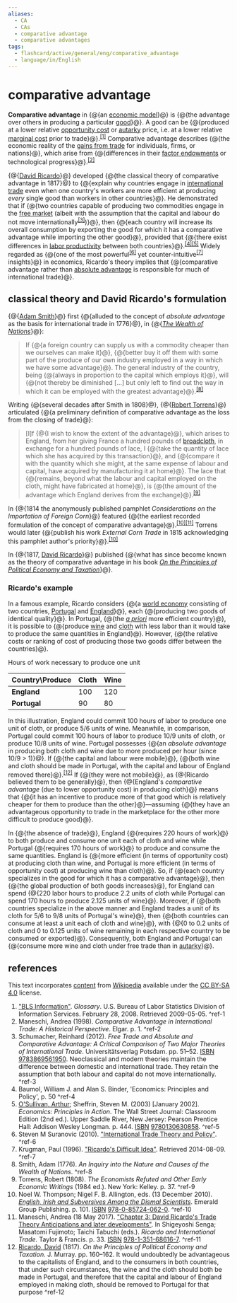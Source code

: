 ```yaml
---
aliases:
  - CA
  - CAs
  - comparative advantage
  - comparative advantages
tags:
  - flashcard/active/general/eng/comparative_advantage
  - language/in/English
---
```


# comparative advantage

__Comparative advantage__ in {@{an [economic model](economic%20model.md)}@} is {@{the advantage over others in producing a particular [good](goods.md)}@}. A good can be {@{produced at a lower relative [opportunity cost](opportunity%20cost.md) or [autarky](autarky.md) price, i.e. at a lower relative [marginal cost](marginal%20cost.md) prior to trade}@}.<sup>[\[1\]](#^ref-1)</sup> Comparative advantage describes {@{the economic reality of the [gains from trade](gains%20from%20trade.md) for individuals, firms, or nations}@}, which arise from {@{differences in their [factor endowments](factor%20endowment.md) or technological progress}@}.<sup>[\[2\]](#^ref-2)</sup> <!--SR:!2025-10-22,301,330!2025-09-15,272,330!2025-07-24,229,330!2025-09-30,283,330!2025-09-09,266,330-->

{@{[David Ricardo](David%20Ricardo.md)}@} developed {@{the classical theory of comparative advantage in 1817}@} to {@{explain why countries engage in [international trade](international%20trade.md) even when one country's workers are more efficient at producing _every_ single good than workers in other countries}@}. He demonstrated that if {@{two countries capable of producing two commodities engage in the [free market](free%20market.md) (albeit with the assumption that the capital and labour do not move internationally<sup>[\[3\]](#^ref-3)</sup>)}@}, then {@{each country will increase its overall consumption by exporting the good for which it has a comparative advantage while importing the other good}@}, provided that {@{there exist differences in [labor productivity](workforce%20productivity.md) between both countries}@}.<sup>[\[4\]](#^ref-4)</sup><sup>[\[5\]](#^ref-5)</sup> Widely regarded as {@{one of the most powerful<sup>[\[6\]](#^ref-6)</sup> yet counter-intuitive<sup>[\[7\]](#^ref-7)</sup> insights}@} in economics, Ricardo's theory implies that {@{comparative advantage rather than [absolute advantage](absolute%20advantage.md) is responsible for much of international trade}@}. <!--SR:!2025-08-18,250,330!2025-07-09,181,270!2025-07-16,207,310!2025-01-28,82,270!2025-02-11,99,290!2025-07-13,204,310!2025-06-23,188,310!2025-10-22,301,330-->

## classical theory and David Ricardo's formulation

{@{[Adam Smith](Adam%20Smith.md)}@} first {@{alluded to the concept of _absolute advantage_ as the basis for international trade in 1776}@}, in {@{_[The Wealth of Nations](The%20Wealth%20of%20Nations.md)_}@}: <!--SR:!2025-10-01,284,330!2025-02-02,75,250!2025-04-25,158,310-->

> If {@{a foreign country can supply us with a commodity cheaper than we ourselves can make it}@}, {@{better buy it off them with some part of the produce of our own industry employed in a way in which we have some advantage}@}. The general industry of the country, being {@{always in proportion to the capital which employs it}@}, will {@{not thereby be diminished [...] but only left to find out the way in which it can be employed with the greatest advantage}@}.<sup>[\[8\]](#^ref-8)</sup> <!--SR:!2025-02-24,109,290!2025-05-10,154,290!2025-08-15,247,330!2025-07-14,205,310-->

Writing {@{several decades after Smith in 1808}@}, {@{[Robert Torrens](Robert%20Torrens%20(economist).md)}@} articulated {@{a preliminary definition of comparative advantage as the loss from the closing of trade}@}: <!--SR:!2025-04-29,146,290!2025-07-10,215,310!2025-04-04,131,290-->

> [I]f {@{I wish to know the extent of the advantage}@}, which arises to England, from her giving France a hundred pounds of [broadcloth](broadcloth.md), in exchange for a hundred pounds of lace, I {@{take the quantity of lace which she has acquired by this transaction}@}, and {@{compare it with the quantity which she might, at the same expense of labour and capital, have acquired by manufacturing it at home}@}. The lace that {@{remains, beyond what the labour and capital employed on the cloth, might have fabricated at home}@}, is {@{the amount of the advantage which England derives from the exchange}@}.<sup>[\[9\]](#^ref-9)</sup> <!--SR:!2025-08-14,246,330!2025-08-19,251,330!2025-01-11,76,290!2025-07-09,214,310!2025-08-19,251,330-->

In {@{1814 the anonymously published pamphlet _Considerations on the Importation of Foreign Corn_}@} featured {@{the earliest recorded formulation of the concept of comparative advantage}@}.<sup>[\[10\]](#^ref-10)</sup><sup>[\[11\]](#^ref-11)</sup> Torrens would later {@{publish his work _External Corn Trade_ in 1815 acknowledging this pamphlet author's priority}@}.<sup>[\[10\]](#^ref-10)</sup> <!--SR:!2025-03-07,110,290!2025-06-24,189,310!2025-07-22,227,330-->

In {@{1817, [David Ricardo](David%20Ricardo.md)}@} published {@{what has since become known as the theory of comparative advantage in his book _[On the Principles of Political Economy and Taxation](On%20the%20Principles%20of%20Political%20Economy%20and%20Taxation.md)_}@}. <!--SR:!2025-01-31,84,270!2025-09-12,269,330-->

### Ricardo's example

In a famous example, Ricardo considers {@{a [world economy](world%20economy.md) consisting of two countries, [Portugal](portugal.md) and [England](england.md)}@}, each {@{producing two goods of identical quality}@}. In Portugal, {@{the _[a priori](a%20priori%20and%20a%20posteriori.md)_ more efficient country}@}, it is possible to {@{produce [wine](wine.md) and [cloth](textile.md#cloth) with less labor than it would take to produce the same quantities in England}@}. However, {@{the relative costs or ranking of cost of producing those two goods differ between the countries}@}. <!--SR:!2025-07-23,228,330!2025-08-14,246,330!2025-07-25,230,330!2025-07-31,218,310!2025-04-28,145,290-->

Hours of work necessary to produce one unit

| __Country\Produce__ | __Cloth__ | __Wine__ |
| ------------------- | --------- | -------- |
| __England__         | 100       | 120      |
| __Portugal__        | 90        | 80       |

In this illustration, England could commit 100 hours of labor to produce one unit of cloth, or produce ⁠5/6⁠ units of wine. Meanwhile, in comparison, Portugal could commit 100 hours of labor to produce ⁠10/9⁠ units of cloth, or produce ⁠10/8⁠ units of wine. Portugal possesses {@{an _absolute advantage_ in producing both cloth and wine due to more produced per hour (since ⁠10/9⁠ > 1)}@}. If {@{the capital and labour were mobile}@}, {@{both wine and cloth should be made in Portugal, with the capital and labour of England removed there}@}.<sup>[\[12\]](#^ref-12)</sup> If {@{they were not mobile}@}, as {@{Ricardo believed them to be generally}@}, then {@{England's _comparative advantage_ (due to lower opportunity cost) in producing cloth}@} means that {@{it has an incentive to produce more of that good which is relatively cheaper for them to produce than the other}@}—assuming {@{they have an advantageous opportunity to trade in the marketplace for the other more difficult to produce good}@}. <!--SR:!2025-09-14,271,330!2025-07-30,217,310!2025-07-21,226,330!2025-10-21,300,330!2025-07-15,206,310!2025-07-25,230,330!2025-06-30,195,310!2025-06-25,190,310-->

In {@{the absence of trade}@}, England {@{requires 220 hours of work}@} to both produce and consume one unit each of cloth and wine while Portugal {@{requires 170 hours of work}@} to produce and consume the same quantities. England is {@{more efficient (in terms of opportunity cost) at producing cloth than wine, and Portugal is more efficient (in terms of opportunity cost) at producing wine than cloth}@}. So, if {@{each country specializes in the good for which it has a comparative advantage}@}, then {@{the global production of both goods increases}@}, for England can spend {@{220 labor hours to produce 2.2 units of cloth while Portugal can spend 170 hours to produce 2.125 units of wine}@}. Moreover, if {@{both countries specialize in the above manner and England trades a unit of its cloth for ⁠5/6⁠ to ⁠9/8⁠ units of Portugal's wine}@}, then {@{both countries can consume at least a unit each of cloth and wine}@}, with {@{0 to 0.2 units of cloth and 0 to 0.125 units of wine remaining in each respective country to be consumed or exported}@}. Consequently, both England and Portugal can {@{consume more wine and cloth under free trade than in [autarky](autarky.md)}@}. <!--SR:!2025-09-13,270,330!2025-09-29,282,330!2025-02-25,109,290!2025-10-21,300,330!2025-08-16,248,330!2025-08-17,249,330!2025-02-13,92,270!2025-05-27,168,310!2025-02-03,94,290!2025-10-23,302,330!2025-09-08,265,330-->

## references

This text incorporates [content](https://en.wikipedia.org/wiki/comparative_advantage) from [Wikipedia](Wikipedia.md) available under the [CC BY-SA 4.0](https://creativecommons.org/licenses/by-sa/4.0/) license.

1. ["BLS Information"](http://www.bls.gov/bls/glossary.htm). _Glossary_. U.S. Bureau of Labor Statistics Division of Information Services. February 28, 2008. Retrieved 2009-05-05. <a id="^ref-1"></a>^ref-1
2. Maneschi, Andrea (1998). _Comparative Advantage in International Trade: A Historical Perspective_. Elgar. p. 1. <a id="^ref-2"></a>^ref-2
3. Schumacher, Reinhard (2012). _Free Trade and Absolute and Comparative Advantage: A Critical Comparison of Two Major Theories of International Trade_. Universitätsverlag Potsdam. pp. 51–52. [ISBN](ISBN.md) [9783869561950](https://en.wikipedia.org/wiki/Special:BookSources/9783869561950). Neoclassical and modern theories maintain the difference between domestic and international trade. They retain the assumption that both labour and capital do not move internationally. <a id="^ref-3"></a>^ref-3
4. Baumol, William J. and Alan S. Binder, 'Economics: Principles and Policy', p. 50 <a id="^ref-4"></a>^ref-4
5. [O'Sullivan, Arthur](Arthur%20O'Sullivan%20(economist).md); Sheffrin, Steven M. (2003) [January 2002]. _Economics: Principles in Action_. The Wall Street Journal: Classroom Edition (2nd ed.). Upper Saddle River, New Jersey: Pearson Prentice Hall: Addison Wesley Longman. p. 444. [ISBN](ISBN.md) [9780130630858](https://en.wikipedia.org/wiki/Special:BookSources/9780130630858). <a id="^ref-5"></a>^ref-5
6. Steven M Suranovic (2010). ["International Trade Theory and Policy"](http://internationalecon.com/Trade/Tch40/T40-0.php). <a id="^ref-6"></a>^ref-6
7. Krugman, Paul (1996). ["Ricardo's Difficult Idea"](http://web.mit.edu/krugman/www/ricardo.htm). Retrieved 2014-08-09. <a id="^ref-7"></a>^ref-7
8. Smith, Adam (1776). _An Inquiry into the Nature and Causes of the Wealth of Nations_. <a id="^ref-8"></a>^ref-8
9. Torrens, Robert (1808). _The Economists Refuted and Other Early Economic Writings_ (1984 ed.). New York: Kelley. p. 37. <a id="^ref-9"></a>^ref-9
10. Noel W. Thompson; Nigel F. B. Allington, eds. (13 December 2010). [_English, Irish and Subversives Among the Dismal Scientists_](https://books.google.com/books?id=6YPu0n04GfIC&pg=PA101). Emerald Group Publishing. p. 101. [ISBN](ISBN.md) [978-0-85724-062-0](https://en.wikipedia.org/wiki/Special:BookSources/978-0-85724-062-0). <a id="^ref-10"></a>^ref-10
11. Maneschi, Andrea (18 May 2017). ["Chapter 3: David Ricardo's Trade Theory Anticipations and later developments"](https://books.google.com/books?id=jTslDwAAQBAJ&pg=PA33). In Shigeyoshi Senga; Masatomi Fujimoto; Taichi Tabuchi (eds.). _Ricardo and International Trade_. Taylor & Francis. p. 33. [ISBN](ISBN.md) [978-1-351-68616-7](https://en.wikipedia.org/wiki/Special:BookSources/978-1-351-68616-7). <a id="^ref-11"></a>^ref-11
12. [Ricardo, David](David%20Ricardo.md) (1817). _On the Principles of Political Economy and Taxation_. J. Murray. pp. 160–162. It would undoubtedly be advantageous to the capitalists of England, and to the consumers in both countries, that under such circumstances, the wine and the cloth should both be made in Portugal, and therefore that the capital and labour of England employed in making cloth, should be removed to Portugal for that purpose <a id="^ref-12"></a>^ref-12

